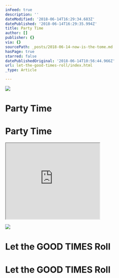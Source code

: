 ```yaml
---
inFeed: true
description: ''
dateModified: '2018-06-14T16:29:34.683Z'
datePublished: '2018-06-14T16:29:35.994Z'
title: Party Time
author: []
publisher: {}
via: {}
sourcePath: _posts/2018-06-14-now-is-the-tome.md
hasPage: true
starred: false
datePublishedOriginal: '2018-06-14T10:56:44.966Z'
url: let-the-good-times-roll/index.html
_type: Article

---
```

![](https://the-grid-user-content.s3-us-west-2.amazonaws.com/edb2494e-ca71-4cbb-83a7-b7ede5462fbd.jpg)

# Party Time

# Party Time

<iframe src="https://the-grid.github.io/ed-userhtml/?g=eJxdjk0OgyAUhK9CWLgUrDEmjehZEJ6FFPoIP5r29K3alZvJzJdJZga7ROmBpKgENTmHdD-VseDkG2K9Wg9YK_RstRqQ3fqu4W3b80mWjHtJNJVDDIJXB5ElgeCUbFZnI2jHf96AfZj8D8fijFFDFHQvwvy0WTqH21KcSyoCvIjHzxVd8jiw8_34BahGRho" height="244" style=""></iframe>

![](https://the-grid-user-content.s3-us-west-2.amazonaws.com/a8ceee09-4a7e-42b5-aee3-9489545c8660.jpg)

# Let the GOOD TIMES Roll

# Let the GOOD TIMES Roll